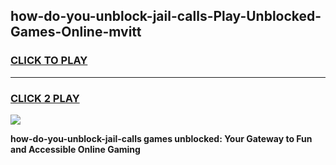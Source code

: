 
## how-do-you-unblock-jail-calls-Play-Unblocked-Games-Online-mvitt
<h3>
<a href="https://premium76.site?title=how-do-you-unblock-jail-calls&ref=25A">CLICK TO PLAY</a></h3>
<hr>

<h3>
<a href="https://premium76.site?title=how-do-you-unblock-jail-calls&ref=25A">CLICK 2 PLAY</a>
  
</h3>

<a href="https://premium76.site?title=how-do-you-unblock-jail-calls&ref=25A"><img src="https://clearcache.store/games.png"></a>


**how-do-you-unblock-jail-calls games unblocked: Your Gateway to Fun and Accessible Online Gaming**

